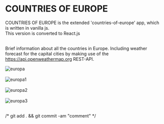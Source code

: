 <h1>COUNTRIES OF EUROPE</h1>

COUNTRIES OF EUROPE is the extended 'countries-of-europe' app, which is written in vanilla js.<br>
This version is converted to React.js<br><br>

Brief information about all the countries in Europe.
Including weather forecast for the capital cities by making use of the https://api.openweathermap.org REST-API.

![europa](https://user-images.githubusercontent.com/38325801/146386499-f52f55e7-cb04-48ee-a5cc-43091a80dffa.png)<br><br>
![europa1](https://user-images.githubusercontent.com/38325801/146386888-2c0e7406-1fac-464f-a961-57b72597e83a.png)<br><br>
![europa2](https://user-images.githubusercontent.com/38325801/146541508-29cec3c5-6b5d-4ba0-9576-26a1ffa97503.png)<br><br>
![europa3](https://user-images.githubusercontent.com/38325801/146541750-14f0731e-47fe-4068-b9a0-107b76bb5f38.png)<br><br>



/* git add . && git commit -am "comment" */
